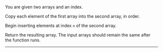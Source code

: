 <div class="challenge-instructions basic-algorithm-scripting"><div><section id="description">
<p>You are given two arrays and an index.</p>
<p>Copy each element of the first array into the second array, in order.</p>
<p>Begin inserting elements at index <code>n</code> of the second array.</p>
<p>Return the resulting array. The input arrays should remain the same after the function runs.</p>
</section></div><hr/></div>